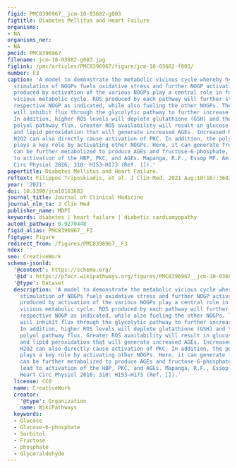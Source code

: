 ```yaml
---
figid: PMC8396967__jcm-10-03682-g003
figtitle: Diabetes Mellitus and Heart Failure
organisms:
- NA
organisms_ner:
- NA
pmcid: PMC8396967
filename: jcm-10-03682-g003.jpg
figlink: /pmc/articles/PMC8396967/figure/jcm-10-03682-f003/
number: F3
caption: 'A model to demonstrate the metabolic vicious cycle whereby hyperglycemia-mediated
  stimulation of NOGPs fuels oxidative stress and further NOGP activation. The ROS
  produced by activation of the various NOGPs play a central role in fueling this
  vicious metabolic cycle. ROS produced by each pathway will further stimulate the
  respective NOGP as indicated, while also fueling the other NOGPs. The ROS produced
  will inhibit flux through the glycolytic pathway to further increase NOGP activation.
  In addition, higher ROS levels will deplete glutathione (GSH) and thus increase
  polyol pathway flux. Greater ROS availability will result in glucose autoxidation
  and lipid peroxidation that will generate increased AGEs. Increased ROS such as
  H2O2 can also directly cause activation of PKC. In addition, the polyol pathway
  plays a key role by activating other NOGPs. Here, it can generate fructose that
  can be further metabolized to produce AGEs and fructose-6-phosphate, which can lead
  to activation of the HBP, PKC, and AGEs. Mapanga, R.F., Essop MF. Am J Physiol Heart
  Circ Physiol 2016; 310: H153–H173 (Ref. []).'
papertitle: Diabetes Mellitus and Heart Failure.
reftext: Filippos Triposkiadis, et al. J Clin Med. 2021 Aug;10(16):3682.
year: '2021'
doi: 10.3390/jcm10163682
journal_title: Journal of Clinical Medicine
journal_nlm_ta: J Clin Med
publisher_name: MDPI
keywords: diabetes | heart failure | diabetic cardiomyopathy
automl_pathway: 0.9270448
figid_alias: PMC8396967__F3
figtype: Figure
redirect_from: /figures/PMC8396967__F3
ndex: ''
seo: CreativeWork
schema-jsonld:
  '@context': https://schema.org/
  '@id': https://pfocr.wikipathways.org/figures/PMC8396967__jcm-10-03682-g003.html
  '@type': Dataset
  description: 'A model to demonstrate the metabolic vicious cycle whereby hyperglycemia-mediated
    stimulation of NOGPs fuels oxidative stress and further NOGP activation. The ROS
    produced by activation of the various NOGPs play a central role in fueling this
    vicious metabolic cycle. ROS produced by each pathway will further stimulate the
    respective NOGP as indicated, while also fueling the other NOGPs. The ROS produced
    will inhibit flux through the glycolytic pathway to further increase NOGP activation.
    In addition, higher ROS levels will deplete glutathione (GSH) and thus increase
    polyol pathway flux. Greater ROS availability will result in glucose autoxidation
    and lipid peroxidation that will generate increased AGEs. Increased ROS such as
    H2O2 can also directly cause activation of PKC. In addition, the polyol pathway
    plays a key role by activating other NOGPs. Here, it can generate fructose that
    can be further metabolized to produce AGEs and fructose-6-phosphate, which can
    lead to activation of the HBP, PKC, and AGEs. Mapanga, R.F., Essop MF. Am J Physiol
    Heart Circ Physiol 2016; 310: H153–H173 (Ref. []).'
  license: CC0
  name: CreativeWork
  creator:
    '@type': Organization
    name: WikiPathways
  keywords:
  - Glucose
  - Glucose-6-phosphate
  - Sorbitol
  - Fructose
  - phosphate
  - Glyceraldehyde
---
```

